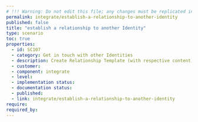 ```yaml
---
# !!! Warning: Do not edit this file; any changes must be replicated in Excel !!!
permalink: integrate/establish-a-relationship-to-another-identity
published: false
title: "establish a relationship to another Identity"
type: scenario
toc: true
properties:
  - id: SC107
  - category: Get in touch with other Identities
  - description: Create Relationship Template (with respective content) Communicate Template to peer (over side channel) Scan Template / Press Link Check and accept Request Send Relationship Request (including Response to Template's Request) Receive Relationship Request Check Relationship Request Accept Relationship Request
  - customer:
  - component: integrate
  - level:
  - implementation status:
  - documentation status:
  - published:
  - link: integrate/establish-a-relationship-to-another-identity
require:
required_by:
---
```

